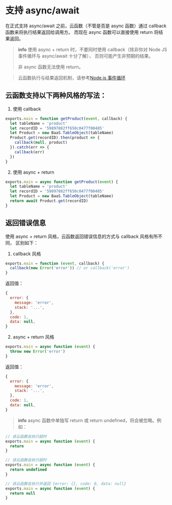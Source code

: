 # 支持 async/await

在正式支持 async/await 之前，云函数（不管是否是 async 函数）通过 callback 函数来将执行结果返回给调用方。
而现在 async 函数可以直接使用 return 将结果返回。

> **info**
> 使用 async + return 时，不要同时使用 callback（除非你对 Node JS 事件循环与 async/await 十分了解），
> 否则可能产生非预期的结果。
>
> 非 async 函数无法使用 return。

> 云函数执行与结果返回机制，请参考[Node.js 事件循环](/cloud-function/node-sdk/start/nodejs-event-loop.md)

## 云函数支持以下两种风格的写法：

1. 使用 callback

  ```javascript
  exports.main = function getProduct(event, callback) {
    let tableName = 'product'
    let recordID = '59897882ff650c0477f00485'
    let Product = new BaaS.TableObject(tableName)
    Product.get(recordID).then(product => {
      callback(null, product)
    }).catch(err => {
      callback(err)
    })
  }
  ```

2. 使用 async + return

  ```javascript
  exports.main = async function getProduct(event) {
    let tableName = 'product'
    let recordID = '59897882ff650c0477f00485'
    let Product = new BaaS.TableObject(tableName)
    return await Product.get(recordID)
  }
  ```

## 返回错误信息

使用 async + return 风格，云函数返回错误信息的方式与 callback 风格有所不同，
区别如下：

1. callback 风格

  ```js
  exports.main = function (event, callback) {
    callback(new Error('error')) // or callback('error')
  }
  ```

  返回值：

  ```js
  {
    error: {
      message: 'error',
      stack: '...',
    },
    code: 1,
    data: null,
  }
  ```

2. async + return 风格

  ```js
  exports.main = async function (event) {
    throw new Error('error')
  }
  ```

  返回值：

  ```js
  {
    error: {
      message: 'error',
      stack: '...',
    },
    code: 1,
    data: null,
  }
  ```

  > **info**
  > async 函数中单独写 return 或 return undefined，将会被忽略。例如：

  ```js
  // 该云函数会执行超时
  exports.main = async function (event) {
    return
  }
  ```

  ```js
  // 该云函数会执行超时
  exports.main = async function (event) {
    return undefined
  }
  ```

  ```js
  // 该云函数会执行并返回 {error: {}, code: 0, data: null}
  exports.main = async function (event) {
    return null
  }
  ```
